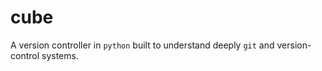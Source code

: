 # cube

A version controller in `python` built to understand deeply `git` and version-control systems.
